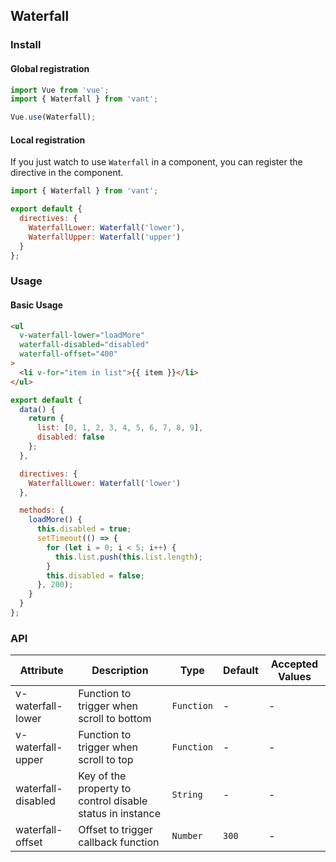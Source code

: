 ## Waterfall

### Install

#### Global registration

```js
import Vue from 'vue';
import { Waterfall } from 'vant';

Vue.use(Waterfall);
```

#### Local registration
If you just watch to use `Waterfall` in a component, you can register the directive in the component. 

```js
import { Waterfall } from 'vant';

export default {
  directives: {
    WaterfallLower: Waterfall('lower'),
    WaterfallUpper: Waterfall('upper')
  }
};
```

### Usage

#### Basic Usage

```html
<ul
  v-waterfall-lower="loadMore"
  waterfall-disabled="disabled"
  waterfall-offset="400"
>
  <li v-for="item in list">{{ item }}</li>
</ul>
```

```js
export default {
  data() {
    return {
      list: [0, 1, 2, 3, 4, 5, 6, 7, 8, 9],
      disabled: false
    };
  },

  directives: {
    WaterfallLower: Waterfall('lower')
  },

  methods: {
    loadMore() {
      this.disabled = true;
      setTimeout(() => {
        for (let i = 0; i < 5; i++) {
          this.list.push(this.list.length);
        }
        this.disabled = false;
      }, 200);
    }
  }
};
```

### API

| Attribute | Description | Type | Default | Accepted Values |
|-----------|-----------|-----------|-------------|-------------|
| v-waterfall-lower | Function to trigger when scroll to bottom | `Function` | - | - |
| v-waterfall-upper | Function to trigger when scroll to top | `Function` | - | - |
| waterfall-disabled | Key of the property to control disable status in instance | `String` | - | - |
| waterfall-offset | Offset to trigger callback function | `Number` | `300` | - |
